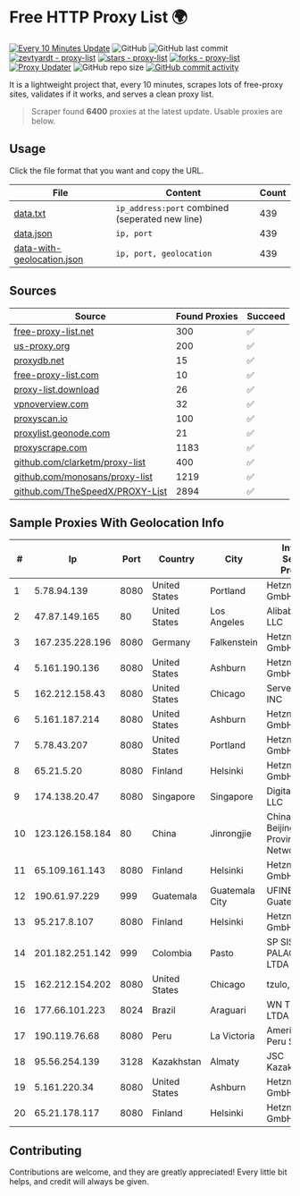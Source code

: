 
# Free HTTP Proxy List 🌍

[![Every 10 Minutes Update](https://github.com/mertguvencli/http-proxy-list/actions/workflows/main.yml/badge.svg?branch=main)](https://github.com/mertguvencli/http-proxy-list/actions/workflows/main.yml)
![GitHub](https://img.shields.io/github/license/mertguvencli/http-proxy-list)
![GitHub last commit](https://img.shields.io/github/last-commit/mertguvencli/http-proxy-list)
[![zevtyardt - proxy-list](https://img.shields.io/static/v1?label=zevtyardt&message=proxy-list&color=blue&logo=github)](https://github.com/zevtyardt/proxy-list "Go to GitHub repo")
[![stars - proxy-list](https://img.shields.io/github/stars/zevtyardt/proxy-list?style=social)](https://github.com/zevtyardt/proxy-list)
[![forks - proxy-list](https://img.shields.io/github/forks/zevtyardt/proxy-list?style=social)](https://github.com/zevtyardt/proxy-list)
[![Proxy Updater](https://github.com/zevtyardt/proxy-list/workflows/Proxy%20Updater/badge.svg)](https://github.com/zevtyardt/proxy-list/actions?query=workflow:"Proxy+Updater")
![GitHub repo size](https://img.shields.io/github/repo-size/zevtyardt/proxy-list)
[![GitHub commit activity](https://img.shields.io/github/commit-activity/m/zevtyardt/proxy-list?logo=commits)](https://github.com/zevtyardt/proxy-list/commits/main)

It is a lightweight project that, every 10 minutes, scrapes lots of free-proxy sites, validates if it works, and serves a clean proxy list.

> Scraper found **6400** proxies at the latest update. Usable proxies are below.

## Usage

Click the file format that you want and copy the URL.

|File|Content|Count|
|----|-------|-----|
|[data.txt](https://raw.githubusercontent.com/mertguvencli/http-proxy-list/main/proxy-list/data.txt)|`ip_address:port` combined (seperated new line)|439|
|[data.json](https://raw.githubusercontent.com/mertguvencli/http-proxy-list/main/proxy-list/data.json)|`ip, port`|439|
|[data-with-geolocation.json](https://raw.githubusercontent.com/mertguvencli/http-proxy-list/main/proxy-list/data-with-geolocation.json)|`ip, port, geolocation`|439|

## Sources

|Source|Found Proxies|Succeed|
|------|-------------|-------|
|[free-proxy-list.net](https://free-proxy-list.net)|300|✅|
|[us-proxy.org](https://www.us-proxy.org)|200|✅|
|[proxydb.net](http://proxydb.net)|15|✅|
|[free-proxy-list.com](https://free-proxy-list.com/?page=&port=&type%5B%5D=http&type%5B%5D=https&up_time=0&search=Search)|10|✅|
|[proxy-list.download](https://www.proxy-list.download/HTTP)|26|✅|
|[vpnoverview.com](https://vpnoverview.com/privacy/anonymous-browsing/free-proxy-servers)|32|✅|
|[proxyscan.io](https://www.proxyscan.io)|100|✅|
|[proxylist.geonode.com](https://proxylist.geonode.com/api/proxy-list?limit=300&page=1&sort_by=lastChecked&sort_type=desc&protocols=http,https)|21|✅|
|[proxyscrape.com](https://api.proxyscrape.com/v2/?request=displayproxies&protocol=http&timeout=10000&country=all&ssl=all&anonymity=all)|1183|✅|
|[github.com/clarketm/proxy-list](https://raw.githubusercontent.com/clarketm/proxy-list/master/proxy-list-raw.txt)|400|✅|
|[github.com/monosans/proxy-list](https://raw.githubusercontent.com/monosans/proxy-list/main/proxies/http.txt)|1219|✅|
|[github.com/TheSpeedX/PROXY-List](https://raw.githubusercontent.com/TheSpeedX/PROXY-List/master/http.txt)|2894|✅|


## Sample Proxies With Geolocation Info

|#|Ip|Port|Country|City|Internet Service Provider|
|-|--|----|-------|----|-------------------------|
|1|5.78.94.139|8080|United States|Portland|Hetzner Online GmbH|
|2|47.87.149.165|80|United States|Los Angeles|Alibaba.com LLC|
|3|167.235.228.196|8080|Germany|Falkenstein|Hetzner Online GmbH|
|4|5.161.190.136|8080|United States|Ashburn|Hetzner Online GmbH|
|5|162.212.158.43|8080|United States|Chicago|ServerCheap INC|
|6|5.161.187.214|8080|United States|Ashburn|Hetzner Online GmbH|
|7|5.78.43.207|8080|United States|Portland|Hetzner Online GmbH|
|8|65.21.5.20|8080|Finland|Helsinki|Hetzner Online GmbH|
|9|174.138.20.47|8080|Singapore|Singapore|DigitalOcean, LLC|
|10|123.126.158.184|80|China|Jinrongjie|China Unicom Beijing Province Network|
|11|65.109.161.143|8080|Finland|Helsinki|Hetzner Online GmbH|
|12|190.61.97.229|999|Guatemala|Guatemala City|UFINET Guatemala S. A|
|13|95.217.8.107|8080|Finland|Helsinki|Hetzner Online GmbH|
|14|201.182.251.142|999|Colombia|Pasto|SP SISTEMAS PALACIOS LTDA|
|15|162.212.154.202|8080|United States|Chicago|tzulo, inc.|
|16|177.66.101.223|8024|Brazil|Araguari|WN TELECOM LTDA - ME|
|17|190.119.76.68|8080|Peru|La Victoria|America Movil Peru S.A.C.|
|18|95.56.254.139|3128|Kazakhstan|Almaty|JSC Kazakhtelecom|
|19|5.161.220.34|8080|United States|Ashburn|Hetzner Online GmbH|
|20|65.21.178.117|8080|Finland|Helsinki|Hetzner Online GmbH|



## Contributing

Contributions are welcome, and they are greatly appreciated! Every
little bit helps, and credit will always be given.

